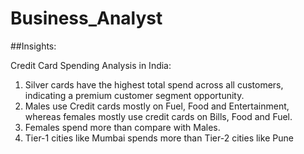 # Business_Analyst

##Insights:

Credit Card Spending Analysis in India:
1. Silver cards have the highest total spend across all customers, indicating a premium customer segment opportunity.
2. Males use Credit cards mostly on Fuel, Food and Entertainment, whereas females mostly use credit cards on Bills, Food and Fuel.
3. Females spend more than compare with Males.
4. Tier-1 cities like Mumbai spends more than Tier-2 cities like Pune
